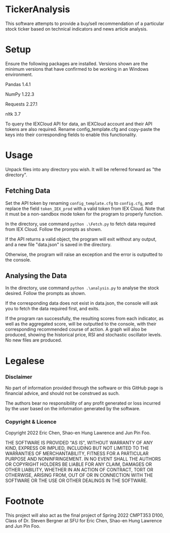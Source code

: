 # TickerAnalysis

This software attempts to provide a buy/sell recommendation of a particular stock ticker based on technical indicators and news article analysis.

# Setup

Ensure the following packages are installed. Versions shown are the minimum versions that have confirmed to be working in an Windows environment.

Pandas 1.4.1

NumPy 1.22.3

Requests 2.27.1

nltk 3.7

To query the IEXCloud API for data, an IEXCloud account and their API tokens are also required. Rename config_template.cfg and copy-paste the keys into their corresponding fields to enable this functionality.

# Usage

Unpack files into any directory you wish. It will be referred forward as "the directory".

## Fetching Data

  Set the API token by renaming `config_template.cfg` to `config.cfg`, and replace the field `token_IEX_prod` with a valid token from IEX Cloud. Note that it must be a non-sandbox mode token for the program to properly function.

  In the directory, use command `python .\Fetch.py` to fetch data required from IEX Cloud. Follow the prompts as shown.
  
  If the API returns a valid object, the program will exit without any output, and a new file "data.json" is saved in the directory.
  
  Otherwise, the program will raise an exception and the error is outputted to the console.
  
## Analysing the Data

  In the directory, use command `python .\analysis.py` to analyse the stock desired. Follow the prompts as shown.
  
  If the corresponding data does not exist in data.json, the console will ask you to fetch the data required first, and exits.
  
  If the program ran successfully, the resulting scores from each indicator, as well as the aggregated score, will be outputted to the console, with their corresponding recommended course of action. A graph will also be produced, showing the historical price, RSI and stochastic oscillator levels. No new files are produced.

# Legalese

### Disclaimer

No part of information provided through the software or this GitHub page is financial advice, and should not be construed as such.

The authors bear no responsibility of any profit generated or loss incurred by the user based on the information generated by the software.

### Copyright & Licence

Copyright 2022 Eric Chen, Shao-en Hung Lawrence and Jun Pin Foo.

THE SOFTWARE IS PROVIDED "AS IS", WITHOUT WARRANTY OF ANY KIND, EXPRESS OR IMPLIED, INCLUDING BUT NOT LIMITED TO THE WARRANTIES OF MERCHANTABILITY, FITNESS FOR A PARTICULAR PURPOSE AND NONINFRINGEMENT. IN NO EVENT SHALL THE AUTHORS OR COPYRIGHT HOLDERS BE LIABLE FOR ANY CLAIM, DAMAGES OR OTHER LIABILITY, WHETHER IN AN ACTION OF CONTRACT, TORT OR OTHERWISE, ARISING FROM, OUT OF OR IN CONNECTION WITH THE SOFTWARE OR THE USE OR OTHER DEALINGS IN THE SOFTWARE.

# Footnote
This project will also act as the final project of Spring 2022 CMPT353 D100, Class of Dr. Steven Bergner at SFU for Eric Chen, Shao-en Hung Lawrence and Jun Pin Foo. 
